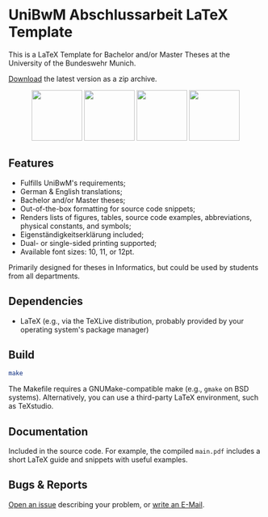 # UniBwM Abschlussarbeit LaTeX Template

This is a LaTeX Template for Bachelor and/or Master Theses at the University of
the Bundeswehr Munich.

[Download](https://github.com/ucsrl/abschlussarbeiten-template/archive/refs/heads/master.zip) the latest version as a zip archive.

<p align="middle">
  <img src="https://raw.githubusercontent.com/ucsrl/abschlussarbeiten-template/master/figures/shot1.png" width="100" />
  <img src="https://raw.githubusercontent.com/ucsrl/abschlussarbeiten-template/master/figures/shot2.png" width="100" />
  <img src="https://raw.githubusercontent.com/ucsrl/abschlussarbeiten-template/master/figures/shot3.png" width="100" />
  <img src="https://raw.githubusercontent.com/ucsrl/abschlussarbeiten-template/master/figures/shot4.png" width="100" />
</p>


## Features
- Fulfills UniBwM's requirements;
- German & English translations;
- Bachelor and/or Master theses;
- Out-of-the-box formatting for source code snippets;
- Renders lists of figures, tables, source code examples, abbreviations,
  physical constants, and symbols;
- Eigenständigkeitserklärung included;
- Dual- or single-sided printing supported;
- Available font sizes: 10, 11, or 12pt.

Primarily designed for theses in Informatics, but could be used by students from
all departments.

## Dependencies
- LaTeX (e.g., via the TeXLive distribution, probably provided by your operating system's package manager)

## Build
```sh
make
```
The Makefile requires a GNUMake-compatible make (e.g., `gmake` on BSD systems).
Alternatively, you can use a third-party LaTeX environment, such as TeXstudio.

## Documentation

Included in the source code.
For example, the compiled `main.pdf` includes a short LaTeX guide and snippets
with useful examples.

## Bugs & Reports
[Open an issue](https://github.com/ucsrl/abschlussarbeiten-template/issues) describing your problem, or [write an E-Mail](https://ucsrl.de/).
